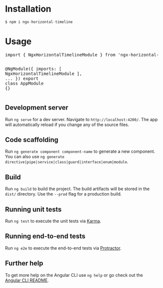 # Installation

```javascript
$ npm i ngx-horizontal-timeline
```
# Usage

<div class="highlight highlight-source-ts"><pre><span class="pl-k">import</span> { <span class="pl-smi">NgxHorizontalTimelineModule</span> } <span class="pl-k">from</span> <span class="pl-s"><span class="pl-pds">'</span>ngx-horizontal-timeline<span class="pl-pds">'</span></span>;

@<span class="pl-en">NgModule</span>({
    imports: [ <span class="pl-smi">NgxHorizontalTimelineModule</span> ],
    <span class="pl-k">...</span>
})
<span class="pl-k">export</span> <span class="pl-k">class</span> <span class="pl-en">AppModule</span> {}</pre></div>

## Development server

Run `ng serve` for a dev server. Navigate to `http://localhost:4200/`. The app will automatically reload if you change any of the source files.

## Code scaffolding

Run `ng generate component component-name` to generate a new component. You can also use `ng generate directive|pipe|service|class|guard|interface|enum|module`.

## Build

Run `ng build` to build the project. The build artifacts will be stored in the `dist/` directory. Use the `--prod` flag for a production build.

## Running unit tests

Run `ng test` to execute the unit tests via [Karma](https://karma-runner.github.io).

## Running end-to-end tests

Run `ng e2e` to execute the end-to-end tests via [Protractor](http://www.protractortest.org/).

## Further help

To get more help on the Angular CLI use `ng help` or go check out the [Angular CLI README](https://github.com/angular/angular-cli/blob/master/README.md).
